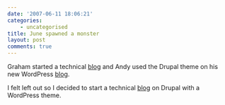 ```yaml
---
date: '2007-06-11 18:06:21'
categories:
    - uncategorised
title: June spawned a monster
layout: post
comments: true
---
```

Graham started a technical [blog](http://www.digitalteddy.com/techblog/)
and Andy used the Drupal theme on his new WordPress
[blog](http://oracleandy.wordpress.com/).

I felt left out so I decided to start a technical
[blog](http://www.nbrightside.com/drupal/) on Drupal with a WordPress
theme.
